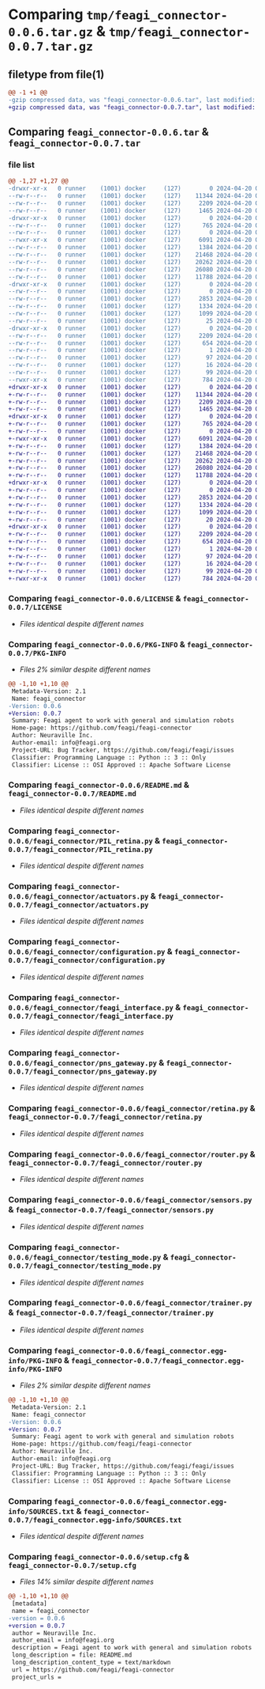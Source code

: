 # Comparing `tmp/feagi_connector-0.0.6.tar.gz` & `tmp/feagi_connector-0.0.7.tar.gz`

## filetype from file(1)

```diff
@@ -1 +1 @@
-gzip compressed data, was "feagi_connector-0.0.6.tar", last modified: Sat Apr 20 03:50:14 2024, max compression
+gzip compressed data, was "feagi_connector-0.0.7.tar", last modified: Sat Apr 20 03:59:30 2024, max compression
```

## Comparing `feagi_connector-0.0.6.tar` & `feagi_connector-0.0.7.tar`

### file list

```diff
@@ -1,27 +1,27 @@
-drwxr-xr-x   0 runner    (1001) docker     (127)        0 2024-04-20 03:50:14.554426 feagi_connector-0.0.6/
--rw-r--r--   0 runner    (1001) docker     (127)    11344 2024-04-20 03:50:04.000000 feagi_connector-0.0.6/LICENSE
--rw-r--r--   0 runner    (1001) docker     (127)     2209 2024-04-20 03:50:14.554426 feagi_connector-0.0.6/PKG-INFO
--rw-r--r--   0 runner    (1001) docker     (127)     1465 2024-04-20 03:50:04.000000 feagi_connector-0.0.6/README.md
-drwxr-xr-x   0 runner    (1001) docker     (127)        0 2024-04-20 03:50:14.554426 feagi_connector-0.0.6/feagi_connector/
--rw-r--r--   0 runner    (1001) docker     (127)      765 2024-04-20 03:50:04.000000 feagi_connector-0.0.6/feagi_connector/PIL_retina.py
--rw-r--r--   0 runner    (1001) docker     (127)        0 2024-04-20 03:50:04.000000 feagi_connector-0.0.6/feagi_connector/__init__.py
--rwxr-xr-x   0 runner    (1001) docker     (127)     6091 2024-04-20 03:50:04.000000 feagi_connector-0.0.6/feagi_connector/actuators.py
--rw-r--r--   0 runner    (1001) docker     (127)     1384 2024-04-20 03:50:04.000000 feagi_connector-0.0.6/feagi_connector/configuration.py
--rw-r--r--   0 runner    (1001) docker     (127)    21468 2024-04-20 03:50:04.000000 feagi_connector-0.0.6/feagi_connector/feagi_interface.py
--rw-r--r--   0 runner    (1001) docker     (127)    20262 2024-04-20 03:50:04.000000 feagi_connector-0.0.6/feagi_connector/pns_gateway.py
--rw-r--r--   0 runner    (1001) docker     (127)    26080 2024-04-20 03:50:04.000000 feagi_connector-0.0.6/feagi_connector/retina.py
--rw-r--r--   0 runner    (1001) docker     (127)    11788 2024-04-20 03:50:04.000000 feagi_connector-0.0.6/feagi_connector/router.py
-drwxr-xr-x   0 runner    (1001) docker     (127)        0 2024-04-20 03:50:14.554426 feagi_connector-0.0.6/feagi_connector/sensorimotor/
--rw-r--r--   0 runner    (1001) docker     (127)        0 2024-04-20 03:50:04.000000 feagi_connector-0.0.6/feagi_connector/sensorimotor/__init__.py
--rw-r--r--   0 runner    (1001) docker     (127)     2853 2024-04-20 03:50:04.000000 feagi_connector-0.0.6/feagi_connector/sensors.py
--rw-r--r--   0 runner    (1001) docker     (127)     1334 2024-04-20 03:50:04.000000 feagi_connector-0.0.6/feagi_connector/testing_mode.py
--rw-r--r--   0 runner    (1001) docker     (127)     1099 2024-04-20 03:50:04.000000 feagi_connector-0.0.6/feagi_connector/trainer.py
--rw-r--r--   0 runner    (1001) docker     (127)       25 2024-04-20 03:50:04.000000 feagi_connector-0.0.6/feagi_connector/version.py
-drwxr-xr-x   0 runner    (1001) docker     (127)        0 2024-04-20 03:50:14.554426 feagi_connector-0.0.6/feagi_connector.egg-info/
--rw-r--r--   0 runner    (1001) docker     (127)     2209 2024-04-20 03:50:14.000000 feagi_connector-0.0.6/feagi_connector.egg-info/PKG-INFO
--rw-r--r--   0 runner    (1001) docker     (127)      654 2024-04-20 03:50:14.000000 feagi_connector-0.0.6/feagi_connector.egg-info/SOURCES.txt
--rw-r--r--   0 runner    (1001) docker     (127)        1 2024-04-20 03:50:14.000000 feagi_connector-0.0.6/feagi_connector.egg-info/dependency_links.txt
--rw-r--r--   0 runner    (1001) docker     (127)       97 2024-04-20 03:50:14.000000 feagi_connector-0.0.6/feagi_connector.egg-info/requires.txt
--rw-r--r--   0 runner    (1001) docker     (127)       16 2024-04-20 03:50:14.000000 feagi_connector-0.0.6/feagi_connector.egg-info/top_level.txt
--rw-r--r--   0 runner    (1001) docker     (127)       99 2024-04-20 03:50:04.000000 feagi_connector-0.0.6/pyproject.toml
--rwxr-xr-x   0 runner    (1001) docker     (127)      784 2024-04-20 03:50:14.558426 feagi_connector-0.0.6/setup.cfg
+drwxr-xr-x   0 runner    (1001) docker     (127)        0 2024-04-20 03:59:30.962471 feagi_connector-0.0.7/
+-rw-r--r--   0 runner    (1001) docker     (127)    11344 2024-04-20 03:59:20.000000 feagi_connector-0.0.7/LICENSE
+-rw-r--r--   0 runner    (1001) docker     (127)     2209 2024-04-20 03:59:30.962471 feagi_connector-0.0.7/PKG-INFO
+-rw-r--r--   0 runner    (1001) docker     (127)     1465 2024-04-20 03:59:20.000000 feagi_connector-0.0.7/README.md
+drwxr-xr-x   0 runner    (1001) docker     (127)        0 2024-04-20 03:59:30.962471 feagi_connector-0.0.7/feagi_connector/
+-rw-r--r--   0 runner    (1001) docker     (127)      765 2024-04-20 03:59:20.000000 feagi_connector-0.0.7/feagi_connector/PIL_retina.py
+-rw-r--r--   0 runner    (1001) docker     (127)        0 2024-04-20 03:59:20.000000 feagi_connector-0.0.7/feagi_connector/__init__.py
+-rwxr-xr-x   0 runner    (1001) docker     (127)     6091 2024-04-20 03:59:20.000000 feagi_connector-0.0.7/feagi_connector/actuators.py
+-rw-r--r--   0 runner    (1001) docker     (127)     1384 2024-04-20 03:59:20.000000 feagi_connector-0.0.7/feagi_connector/configuration.py
+-rw-r--r--   0 runner    (1001) docker     (127)    21468 2024-04-20 03:59:20.000000 feagi_connector-0.0.7/feagi_connector/feagi_interface.py
+-rw-r--r--   0 runner    (1001) docker     (127)    20262 2024-04-20 03:59:20.000000 feagi_connector-0.0.7/feagi_connector/pns_gateway.py
+-rw-r--r--   0 runner    (1001) docker     (127)    26080 2024-04-20 03:59:20.000000 feagi_connector-0.0.7/feagi_connector/retina.py
+-rw-r--r--   0 runner    (1001) docker     (127)    11788 2024-04-20 03:59:20.000000 feagi_connector-0.0.7/feagi_connector/router.py
+drwxr-xr-x   0 runner    (1001) docker     (127)        0 2024-04-20 03:59:30.962471 feagi_connector-0.0.7/feagi_connector/sensorimotor/
+-rw-r--r--   0 runner    (1001) docker     (127)        0 2024-04-20 03:59:20.000000 feagi_connector-0.0.7/feagi_connector/sensorimotor/__init__.py
+-rw-r--r--   0 runner    (1001) docker     (127)     2853 2024-04-20 03:59:20.000000 feagi_connector-0.0.7/feagi_connector/sensors.py
+-rw-r--r--   0 runner    (1001) docker     (127)     1334 2024-04-20 03:59:20.000000 feagi_connector-0.0.7/feagi_connector/testing_mode.py
+-rw-r--r--   0 runner    (1001) docker     (127)     1099 2024-04-20 03:59:20.000000 feagi_connector-0.0.7/feagi_connector/trainer.py
+-rw-r--r--   0 runner    (1001) docker     (127)       20 2024-04-20 03:59:21.000000 feagi_connector-0.0.7/feagi_connector/version.py
+drwxr-xr-x   0 runner    (1001) docker     (127)        0 2024-04-20 03:59:30.962471 feagi_connector-0.0.7/feagi_connector.egg-info/
+-rw-r--r--   0 runner    (1001) docker     (127)     2209 2024-04-20 03:59:30.000000 feagi_connector-0.0.7/feagi_connector.egg-info/PKG-INFO
+-rw-r--r--   0 runner    (1001) docker     (127)      654 2024-04-20 03:59:30.000000 feagi_connector-0.0.7/feagi_connector.egg-info/SOURCES.txt
+-rw-r--r--   0 runner    (1001) docker     (127)        1 2024-04-20 03:59:30.000000 feagi_connector-0.0.7/feagi_connector.egg-info/dependency_links.txt
+-rw-r--r--   0 runner    (1001) docker     (127)       97 2024-04-20 03:59:30.000000 feagi_connector-0.0.7/feagi_connector.egg-info/requires.txt
+-rw-r--r--   0 runner    (1001) docker     (127)       16 2024-04-20 03:59:30.000000 feagi_connector-0.0.7/feagi_connector.egg-info/top_level.txt
+-rw-r--r--   0 runner    (1001) docker     (127)       99 2024-04-20 03:59:20.000000 feagi_connector-0.0.7/pyproject.toml
+-rwxr-xr-x   0 runner    (1001) docker     (127)      784 2024-04-20 03:59:30.966471 feagi_connector-0.0.7/setup.cfg
```

### Comparing `feagi_connector-0.0.6/LICENSE` & `feagi_connector-0.0.7/LICENSE`

 * *Files identical despite different names*

### Comparing `feagi_connector-0.0.6/PKG-INFO` & `feagi_connector-0.0.7/PKG-INFO`

 * *Files 2% similar despite different names*

```diff
@@ -1,10 +1,10 @@
 Metadata-Version: 2.1
 Name: feagi_connector
-Version: 0.0.6
+Version: 0.0.7
 Summary: Feagi agent to work with general and simulation robots
 Home-page: https://github.com/feagi/feagi-connector
 Author: Neuraville Inc.
 Author-email: info@feagi.org
 Project-URL: Bug Tracker, https://github.com/feagi/feagi/issues
 Classifier: Programming Language :: Python :: 3 :: Only
 Classifier: License :: OSI Approved :: Apache Software License
```

### Comparing `feagi_connector-0.0.6/README.md` & `feagi_connector-0.0.7/README.md`

 * *Files identical despite different names*

### Comparing `feagi_connector-0.0.6/feagi_connector/PIL_retina.py` & `feagi_connector-0.0.7/feagi_connector/PIL_retina.py`

 * *Files identical despite different names*

### Comparing `feagi_connector-0.0.6/feagi_connector/actuators.py` & `feagi_connector-0.0.7/feagi_connector/actuators.py`

 * *Files identical despite different names*

### Comparing `feagi_connector-0.0.6/feagi_connector/configuration.py` & `feagi_connector-0.0.7/feagi_connector/configuration.py`

 * *Files identical despite different names*

### Comparing `feagi_connector-0.0.6/feagi_connector/feagi_interface.py` & `feagi_connector-0.0.7/feagi_connector/feagi_interface.py`

 * *Files identical despite different names*

### Comparing `feagi_connector-0.0.6/feagi_connector/pns_gateway.py` & `feagi_connector-0.0.7/feagi_connector/pns_gateway.py`

 * *Files identical despite different names*

### Comparing `feagi_connector-0.0.6/feagi_connector/retina.py` & `feagi_connector-0.0.7/feagi_connector/retina.py`

 * *Files identical despite different names*

### Comparing `feagi_connector-0.0.6/feagi_connector/router.py` & `feagi_connector-0.0.7/feagi_connector/router.py`

 * *Files identical despite different names*

### Comparing `feagi_connector-0.0.6/feagi_connector/sensors.py` & `feagi_connector-0.0.7/feagi_connector/sensors.py`

 * *Files identical despite different names*

### Comparing `feagi_connector-0.0.6/feagi_connector/testing_mode.py` & `feagi_connector-0.0.7/feagi_connector/testing_mode.py`

 * *Files identical despite different names*

### Comparing `feagi_connector-0.0.6/feagi_connector/trainer.py` & `feagi_connector-0.0.7/feagi_connector/trainer.py`

 * *Files identical despite different names*

### Comparing `feagi_connector-0.0.6/feagi_connector.egg-info/PKG-INFO` & `feagi_connector-0.0.7/feagi_connector.egg-info/PKG-INFO`

 * *Files 2% similar despite different names*

```diff
@@ -1,10 +1,10 @@
 Metadata-Version: 2.1
 Name: feagi_connector
-Version: 0.0.6
+Version: 0.0.7
 Summary: Feagi agent to work with general and simulation robots
 Home-page: https://github.com/feagi/feagi-connector
 Author: Neuraville Inc.
 Author-email: info@feagi.org
 Project-URL: Bug Tracker, https://github.com/feagi/feagi/issues
 Classifier: Programming Language :: Python :: 3 :: Only
 Classifier: License :: OSI Approved :: Apache Software License
```

### Comparing `feagi_connector-0.0.6/feagi_connector.egg-info/SOURCES.txt` & `feagi_connector-0.0.7/feagi_connector.egg-info/SOURCES.txt`

 * *Files identical despite different names*

### Comparing `feagi_connector-0.0.6/setup.cfg` & `feagi_connector-0.0.7/setup.cfg`

 * *Files 14% similar despite different names*

```diff
@@ -1,10 +1,10 @@
 [metadata]
 name = feagi_connector
-version = 0.0.6
+version = 0.0.7
 author = Neuraville Inc.
 author_email = info@feagi.org
 description = Feagi agent to work with general and simulation robots
 long_description = file: README.md
 long_description_content_type = text/markdown
 url = https://github.com/feagi/feagi-connector
 project_urls =
```

